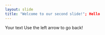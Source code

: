 ```yaml
---
layout: slide
title: "Welcome to our second slide!"; Hello
---
```

Your text
Use the left arrow to go back!

